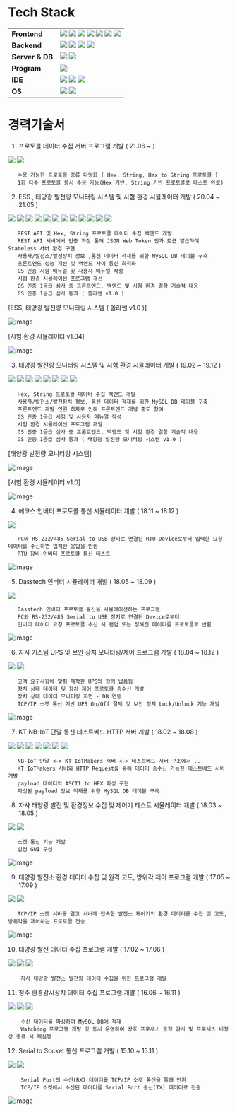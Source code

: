 # Tech Stack
| | |
|-----------|------------------------------------------------------------------|
|**Frontend**| <img src="https://img.shields.io/badge/HTML5-E34F26?style=flat-square&logo=HTML5&logoColor=white" /> <img src="https://img.shields.io/badge/Javascript-white?style=flat-square&logo=Javascript&logoColor=orange" /> <img src="https://img.shields.io/badge/jQuery-0769AD?style=flat-square&logo=jQuery&logoColor=white" /> <img src="https://img.shields.io/badge/Spring(Legacy)-6DB33F?style=flat-square&logo=Spring&logoColor=white" /> <img src="https://img.shields.io/badge/Spring%20Boot-6DB33F?style=flat-square&logo=Spring%20Boot&logoColor=white" /> <img src="https://img.shields.io/badge/JSON%20Web%20Tokens-white?style=flat-square&logo=JSON%20Web%20Tokens&logoColor=black" /> <img src="https://img.shields.io/badge/JSON-white?style=flat-square&logo=JSON&logoColor=black" /> |
|**Backend**| <img src="https://img.shields.io/badge/C-A8B9CC?style=flat-square&logo=C&logoColor=white" /> <img src="https://img.shields.io/badge/C%20Sharp-239120?style=flat-square&logo=C%20Sharp&logoColor=white" /> <img src="https://img.shields.io/badge/Java-white?style=flat-square&logo=Java&logoColor=red" /> <img src="https://img.shields.io/badge/Go-00ADD8?style=flat-square&logo=Go&logoColor=white" />  | 
|**Server & DB**| <img src="https://img.shields.io/badge/MySQL-4479A1?style=flat-square&logo=MySQL&logoColor=white" /> <img src="https://img.shields.io/badge/Apache%20Tomcat-F8DC75?style=flat-square&logo=Apache%20Tomcat&logoColor=black" /> |
|**Program**| <img src="https://img.shields.io/badge/Postman-FF6C37?style=flat-square&logo=Postman&logoColor=white" /> |
|**IDE**| <img src="https://img.shields.io/badge/Visual%20Studio-5C2D91?style=flat-square&logo=Visual%20Studio&logoColor=white" /> <img src="https://img.shields.io/badge/Eclipse%20IDE-2C2255?style=flat-square&logo=Eclipse%20IDE&logoColor=white" /> <img src="https://img.shields.io/badge/Visual%20Studio%20Code-007ACC?style=flat-square&logo=Visual%20Studio%20Code&logoColor=white" /> |
|**OS**| <img src="https://img.shields.io/badge/Windows-white?style=flat-square&logo=Windows&logoColor=0078D6" /> <img src="https://img.shields.io/badge/Ubuntu-white?style=flat-square&logo=Ubuntu&logoColor=E95420" /> |

# 경력기술서

1. 프로토콜 데이터 수집 서버 프로그램 개발 ( 21.06 ~ ) 

<img src="https://img.shields.io/badge/Go-00ADD8?style=flat-square&logo=Go&logoColor=white" /> <img src="https://img.shields.io/badge/MySQL-4479A1?style=flat-square&logo=MySQL&logoColor=white" /> 
       
       수용 가능한 프로토콜 종류 다양화 ( Hex, String, Hex to String 프로토콜 )
       1회 다수 프로토콜 동시 수용 가능(Hex 기반, String 기반 프로토콜로 테스트 완료)

2. ESS , 태양광 발전량 모니터링 시스템 및 시험 환경 시뮬레이터 개발 ( 20.04 ~ 21.05 ) 

<img src="https://img.shields.io/badge/Spring(Legacy)-6DB33F?style=flat-square&logo=Spring&logoColor=white" /> <img src="https://img.shields.io/badge/Spring%20Boot-6DB33F?style=flat-square&logo=Spring%20Boot&logoColor=white" /> <img src="https://img.shields.io/badge/HTML5-E34F26?style=flat-square&logo=HTML5&logoColor=white" /> <img src="https://img.shields.io/badge/Javascript-white?style=flat-square&logo=Javascript&logoColor=orange" /> <img src="https://img.shields.io/badge/jQuery-0769AD?style=flat-square&logo=jQuery&logoColor=white" /> <img src="https://img.shields.io/badge/JSON%20Web%20Tokens-white?style=flat-square&logo=JSON%20Web%20Tokens&logoColor=black" />  <img src="https://img.shields.io/badge/JSON-white?style=flat-square&logo=JSON&logoColor=black" /> <img src="https://img.shields.io/badge/Java-white?style=flat-square&logo=Java&logoColor=red" /> <img src="https://img.shields.io/badge/MySQL-4479A1?style=flat-square&logo=MySQL&logoColor=white" /> <img src="https://img.shields.io/badge/Apache%20Tomcat-F8DC75?style=flat-square&logo=Apache%20Tomcat&logoColor=black" /> <img src="https://img.shields.io/badge/Postman-FF6C37?style=flat-square&logo=Postman&logoColor=white" /> <img src="https://img.shields.io/badge/Ubuntu-white?style=flat-square&logo=Ubuntu&logoColor=E95420" /> 

       REST API 및 Hex, String 프로토콜 데이터 수집 백엔드 개발
       REST API 서버에서 인증 과정 통해 JSON Web Token 인가 토큰 발급하여 Stateless 서버 환경 구현
       사용자/발전소/발전장치 정보 ,통신 데이터 적재를 위한 MySQL DB 테이블 구축
       프론트엔드 성능 개선 및 백엔드 사이 통신 최적화
       GS 인증 시험 매뉴얼 및 사용자 매뉴얼 작성
       시험 환경 시뮬레이션 프로그램 개선
       GS 인증 1등급 심사 중 프론트엔드, 백엔드 및 시험 환경 결함 기술적 대응
       GS 인증 1등급 심사 통과 ( 쏠라쎈 v1.0 )

[ESS, 태양광 발전량 모니터링 시스템 ( 쏠라쎈 v1.0 )]

![image](https://user-images.githubusercontent.com/43790820/124050565-c52bf600-da55-11eb-8942-5d47eff50f44.png)

[시험 환경 시뮬레이터 v1.04]

![image](https://user-images.githubusercontent.com/43790820/124221558-f92d1700-db3a-11eb-891c-a731e1dc57c9.png)

3. 태양광 발전량 모니터링 시스템 및 시험 환경 시뮬레이터 개발 ( 19.02 ~ 19.12 )
 
<img src="https://img.shields.io/badge/Spring(Legacy)-6DB33F?style=flat-square&logo=Spring&logoColor=white" /> <img src="https://img.shields.io/badge/HTML5-E34F26?style=flat-square&logo=HTML5&logoColor=white" /> <img src="https://img.shields.io/badge/Javascript-white?style=flat-square&logo=Javascript&logoColor=orange" /> <img src="https://img.shields.io/badge/jQuery-0769AD?style=flat-square&logo=jQuery&logoColor=white" /> <img src="https://img.shields.io/badge/Java-white?style=flat-square&logo=Java&logoColor=red" /> <img src="https://img.shields.io/badge/MySQL-4479A1?style=flat-square&logo=MySQL&logoColor=white" /> <img src="https://img.shields.io/badge/Apache%20Tomcat-F8DC75?style=flat-square&logo=Apache%20Tomcat&logoColor=black" /> <img src="https://img.shields.io/badge/Ubuntu-white?style=flat-square&logo=Ubuntu&logoColor=E95420" />

       Hex, String 프로토콜 데이터 수집 백엔드 개발
       사용자/발전소/발전장치 정보, 통신 데이터 적재를 위한 MySQL DB 테이블 구축
       프론트엔드 개발 인원 하차로 인해 프론트엔드 개발 중도 참여
       GS 인증 1등급 시험 및 사용자 매뉴얼 작성
       시험 환경 시뮬레이션 프로그램 개발
       GS 인증 1등급 심사 중 프론트엔드, 백엔드 및 시험 환경 결함 기술적 대응
       GS 인증 1등급 심사 통과 ( 태양광 발전량 모니터링 시스템 v1.0 )

[태양광 발전량 모니터링 시스템]       

![image](https://user-images.githubusercontent.com/43790820/124050765-2bb11400-da56-11eb-9ac2-fd1e392a2482.png)

[시험 환경 시뮬레이터 v1.0]

![image](https://user-images.githubusercontent.com/43790820/124221706-401b0c80-db3b-11eb-93de-133064a4dbc9.png)

4. 에코스 인버터 프로토콜 통신 시뮬레이터 개발 ( 18.11 ~ 18.12 )

<img src="https://img.shields.io/badge/C%20Sharp-239120?style=flat-square&logo=C%20Sharp&logoColor=white" />
       
       PC와 RS-232/485 Serial to USB 장비로 연결된 RTU Device로부터 입력한 요청 데이터를 수신하면 입력한 응답을 반환
       RTU 장비-인버터 프로토콜 통신 테스트
       
![image](https://user-images.githubusercontent.com/43790820/124068995-78a4e280-da76-11eb-888f-538e8c2e3c52.png)

5. Dasstech 인버터 시뮬레이터 개발 ( 18.05 ~ 18.09 ) 

<img src="https://img.shields.io/badge/C-A8B9CC?style=flat-square&logo=C&logoColor=white" />
       
       Dasstech 인버터 프로토콜 통신을 시뮬레이션하는 프로그램
       PC와 RS-232/485 Serial to USB 장치로 연결된 Device로부터 
       인버터 데이터 요청 프로토콜 수신 시 랜덤 또는 정해진 데이터를 프로토콜로 반환
       
![image](https://user-images.githubusercontent.com/43790820/124210562-9af63900-db26-11eb-83ba-b0eea2cd4a32.png)

6. 자사 커스텀 UPS 및 보안 장치 모니터링/제어 프로그램 개발 ( 18.04 ~ 18.12 ) 

<img src="https://img.shields.io/badge/C%20Sharp-239120?style=flat-square&logo=C%20Sharp&logoColor=white" /> <img src="https://img.shields.io/badge/MySQL-4479A1?style=flat-square&logo=MySQL&logoColor=white" />

       고객 요구사항에 맞춰 제작한 UPS와 함께 납품됨
       장치 상태 데이터 및 장치 제어 프로토콜 송수신 개발
       장치 상태 데이터 모니터링 화면 - DB 연동
       TCP/IP 소켓 통신 기반 UPS On/Off 절체 및 보안 장치 Lock/Unlock 기능 개발
       
![image](https://user-images.githubusercontent.com/43790820/124052183-e3dfbc00-da58-11eb-86c3-1b5d5f6ae7bd.png)

7. KT NB-IoT 단말 통신 테스트베드 HTTP 서버 개발 ( 18.02 ~ 18.08 )

<img src="https://img.shields.io/badge/HTML5-E34F26?style=flat-square&logo=HTML5&logoColor=white" /> <img src="https://img.shields.io/badge/Javascript-white?style=flat-square&logo=Javascript&logoColor=orange" /> <img src="https://img.shields.io/badge/Java-white?style=flat-square&logo=Java&logoColor=red" /> <img src="https://img.shields.io/badge/MySQL-4479A1?style=flat-square&logo=MySQL&logoColor=white" /> <img src="https://img.shields.io/badge/Apache%20Tomcat-F8DC75?style=flat-square&logo=Apache%20Tomcat&logoColor=black" /> <img src="https://img.shields.io/badge/Postman-FF6C37?style=flat-square&logo=Postman&logoColor=white" /> <img src="https://img.shields.io/badge/Windows-white?style=flat-square&logo=Windows&logoColor=0078D6" />

       NB-IoT 단말 <-> KT IoTMakers 서버 <-> 테스트베드 서버 구조에서 ...
       KT IoTMakers 서버와 HTTP Request를 통해 데이터 송수신 가능한 테스트베드 서버 개발
       payload 데이터의 ASCII to HEX 파싱 구현
       파싱된 payload 정보 적재를 위한 MySQL DB 테이블 구축
       
       
       
8. 자사 태양광 발전 및 환경정보 수집 및 제어기 테스트 시뮬레이터 개발 ( 18.03 ~ 18.05 )

<img src="https://img.shields.io/badge/C-A8B9CC?style=flat-square&logo=C&logoColor=white" /> <img src="https://img.shields.io/badge/Windows-white?style=flat-square&logo=Windows&logoColor=0078D6" />
       
       소켓 통신 기능 개발
       설정 GUI 구성 
       
![image](https://user-images.githubusercontent.com/43790820/124057694-ef37e500-da62-11eb-942d-1fbdb58c019f.png)      

9. 태양광 발전소 환경 데이터 수집 및 원격 고도, 방위각 제어 프로그램 개발 ( 17.05 ~ 17.09 )

<img src="https://img.shields.io/badge/C-A8B9CC?style=flat-square&logo=C&logoColor=white" /> <img src="https://img.shields.io/badge/Windows-white?style=flat-square&logo=Windows&logoColor=0078D6" />
       
       TCP/IP 소켓 서버를 열고 서버에 접속한 발전소 제어기의 환경 데이터를 수집 및 고도, 방위각을 제어하는 프로토콜 전송 

![image](https://user-images.githubusercontent.com/43790820/124067162-ddf7d400-da74-11eb-8f46-c8f55b65a491.png)


10. 태양광 발전 데이터 수집 프로그램 개발 ( 17.02 ~ 17.06 )

<img src="https://img.shields.io/badge/C-A8B9CC?style=flat-square&logo=C&logoColor=white" /> <img src="https://img.shields.io/badge/MySQL-4479A1?style=flat-square&logo=MySQL&logoColor=white" /> <img src="https://img.shields.io/badge/Ubuntu-white?style=flat-square&logo=Ubuntu&logoColor=E95420" /> 
       
        자사 태양광 발전소 발전량 데이터 수집을 위한 프로그램 개발 
       
11. 청주 환경감시장치 데이터 수집 프로그램 개발 ( 16.06 ~ 16.11 ) 

<img src="https://img.shields.io/badge/C-A8B9CC?style=flat-square&logo=C&logoColor=white" /> <img src="https://img.shields.io/badge/MySQL-4479A1?style=flat-square&logo=MySQL&logoColor=white" /> <img src="https://img.shields.io/badge/Windows-white?style=flat-square&logo=Windows&logoColor=0078D6" />
        
        수신 데이터를 파싱하여 MySQL DB에 적재        
        Watchdog 프로그램 개발 및 동시 운영하여 상호 프로세스 동작 감시 및 프로세스 비정상 종료 시 재실행

12. Serial to Socket 통신 프로그램 개발 ( 15.10 ~ 15.11 )

<img src="https://img.shields.io/badge/C-A8B9CC?style=flat-square&logo=C&logoColor=white" /> <img src="https://img.shields.io/badge/Windows-white?style=flat-square&logo=Windows&logoColor=0078D6" />
       
        Serial Port의 수신(RX) 데이터를 TCP/IP 소켓 통신을 통해 반환
        TCP/IP 소켓에서 수신된 데이터를 Serial Port 송신(TX) 데이터로 전송
       
![image](https://user-images.githubusercontent.com/43790820/124213431-810b2500-db2b-11eb-9771-560632494740.png)
